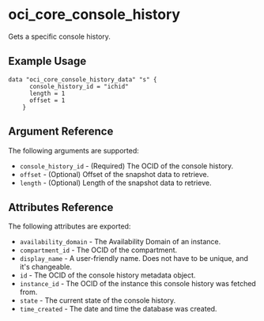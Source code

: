 # oci\_core\_console_history

Gets a specific console history.

## Example Usage

```
data "oci_core_console_history_data" "s" {
      console_history_id = "ichid"
      length = 1
      offset = 1
    }
```

## Argument Reference

The following arguments are supported:

* `console_history_id` - (Required) The OCID of the console history.
* `offset` - (Optional) Offset of the snapshot data to retrieve.
* `length` - (Optional) Length of the snapshot data to retrieve.

## Attributes Reference

The following attributes are exported:

* `availability_domain` - The Availability Domain of an instance.
* `compartment_id` - The OCID of the compartment.
* `display_name` - A user-friendly name. Does not have to be unique, and it's changeable.
* `id` - The OCID of the console history metadata object.
* `instance_id` - The OCID of the instance this console history was fetched from.
* `state` - The current state of the console history.
* `time_created` - The date and time the database was created.
